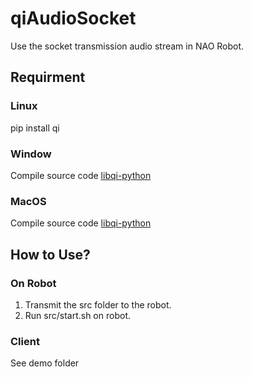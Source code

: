 # qiAudioSocket

Use the socket transmission audio stream in NAO Robot.

## Requirment

### Linux

pip install qi

### Window

Compile source code [libqi-python](https://github.com/aldebaran/libqi-python)

### MacOS

Compile source code [libqi-python](https://github.com/aldebaran/libqi-python)

## How to Use?

### On Robot

1. Transmit the src folder to the robot.
2. Run src/start.sh on robot.

### Client

See demo folder
